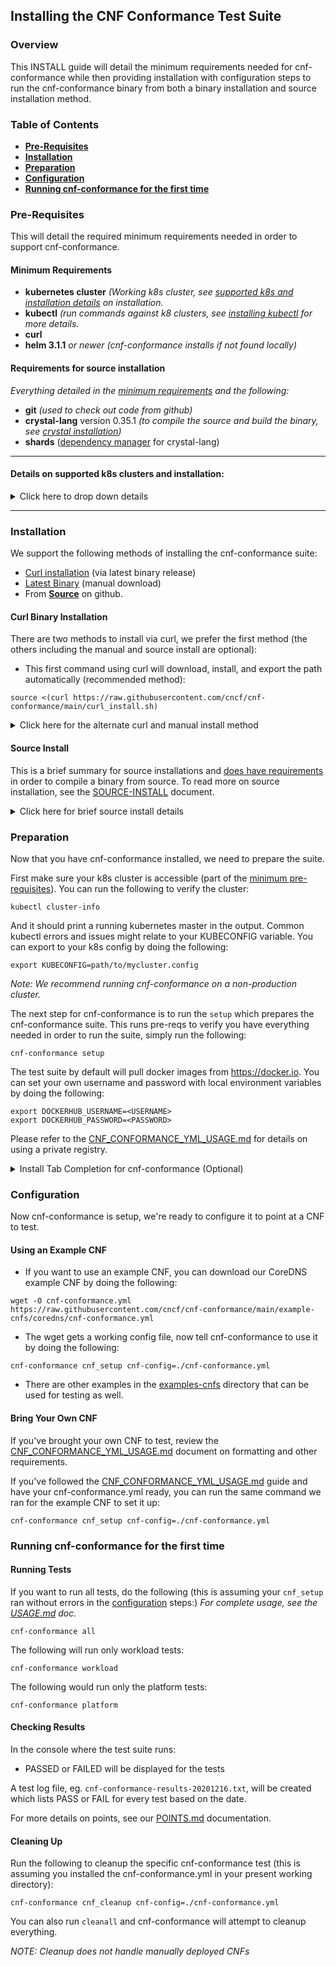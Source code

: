 Installing the CNF Conformance Test Suite
---
### Overview
This INSTALL guide will detail the minimum requirements needed for cnf-conformance while then providing installation with configuration steps to run the cnf-conformance binary from both a binary installation and source installation method.

### Table of Contents
* [**Pre-Requisites**](#Pre-Requisites)
* [**Installation**](#Installation)
* [**Preparation**](#Preparation)
* [**Configuration**](#Configuration)
* [**Running cnf-conformance for the first time**](#Running-cnf-conformance-for-the-first-time)

### Pre-Requisites
This will detail the required minimum requirements needed in order to support cnf-conformance.

#### Minimum Requirements
* **kubernetes cluster** *(Working k8s cluster, see [supported k8s and installation details](#Details-on-supported-k8s-clusters-and-installation) on installation.*
* **kubectl** *(run commands against k8 clusters, see [installing kubectl](https://kubernetes.io/docs/tasks/tools/install-kubectl/) for more details.*
* **curl**
* **helm 3.1.1** *or newer* *(cnf-conformance installs if not found locally)*

#### Requirements for source installation
*Everything detailed in the [minimum requirements](https://hackmd.io/6h7NXdHnR4qUYgnnQPy5UA#Required) and the following:*
* **git** *(used to check out code from github)*
* **crystal-lang** version 0.35.1 *(to compile the source and build the binary, see [crystal installation](https://crystal-lang.org/install/))*
* **shards** ([dependency manager](https://github.com/crystal-lang/shards) for crystal-lang)



---


#### Details on supported k8s clusters and installation:
<details><summary>Click here to drop down details</summary>

<p>

##### Supported k8s Clusters
- [Access](https://kubernetes.io/docs/tasks/access-application-cluster/access-cluster/) to a working [Certified K8s](https://cncf.io/ck) cluster via [KUBECONFIG environment variable](https://kubernetes.io/docs/tasks/access-application-cluster/configure-access-multiple-clusters/#set-the-kubeconfig-environment-variable). (See [K8s Getting started guide](https://kubernetes.io/docs/setup/) for options)
-  Follow the optional instructions below if you don't already have a k8s cluster setup

##### Kind

- Follow the [kind install](KIND-INSTALL.md) instructions to setup a cluster in [kind](https://kind.sigs.k8s.io/)

##### CNF-Testbed

- You can clone the CNF-Testbed project if you have an account at Equinix Metal (formerly Packet.net). Get the code by running the following:

```
git clone https://github.com/cncf/cnf-testbed.git
```

- Clone the K8s-infra repo then follow the [prerequisites](https://github.com/cncf/cnf-testbed/tree/master/tools#pre-requisites) for [deploying a K8s cluster](https://github.com/cncf/cnf-testbed/tree/master/tools#deploying-a-kubernetes-cluster-using-the-makefile--ci-tools) for a Equinix Metal host.
- If you already have IP addresses for your provider, and you want to manually install a K8s cluster, you can use k8s-infra to do this within your cnf-testbed repo clone.

```
cd tools/ && git clone https://github.com/crosscloudci/k8s-infra.git
```

- Now follow the [K8s-infra quick start](https://github.com/crosscloudci/k8s-infra/blob/master/README.md#quick-start) for instructions on how to install.

</p>
</details>



---


### Installation

We support the following methods of installing the cnf-conformance suite:

- [Curl installation](#Curl-Binary-Installation) (via latest binary release)
- [Latest Binary](https://github.com/cncf/cnf-conformance/releases/latest) (manual download)
- From [**Source**](#Source-Install) on github.


#### Curl Binary Installation

There are two methods to install via curl, we prefer the first method (the others including the manual and source install are optional):

- This first command using curl will download, install, and export the path automatically (recommended method):

```
source <(curl https://raw.githubusercontent.com/cncf/cnf-conformance/main/curl_install.sh)
```

<details><summary>Click here for the alternate curl and manual install method</summary>
<p>

- The other curl method to download and install requires you to export the PATH to the location of the executable:
```
curl https://raw.githubusercontent.com/cncf/cnf-conformance/main/curl_install.sh | bash
```

- The Latest Binary (or you can select a previous release if desired) can be pulled down with wget, curl or you're own preferred method. Once downloaded you'll need to make the binary executable and manually add to your path:
```
wget https://github.com/cncf/cnf-conformance/releases/download/latest/latest.tar.gz
tar xzf latest.tar.gz
cd cnf-conformance
chmod +x cnf-conformance
export OLDPATH=$PATH; export PATH=$PATH:$(pwd)
```
</p>
</details>

#### Source Install

This is a brief summary for source installations and [does have requirements](#Requirements-for-source-installation) in order to compile a binary from source. To read more on source installation, see the [SOURCE-INSTALL](SOURCE_INSTALL.md) document.

<details><summary> Click here for brief source install details</summary>
<p>

Follow these steps to checkout the source from github and compile a cnf-conformance binary:

```
git clone https://github.com/cncf/cnf-conformance.git
cd cnf-conformance/
shards install
crystal build src/cnf-conformance.cr
```
This should build a cnf-conformance binary in the root directory of the git repo clone.
</p>
</details>

### Preparation

Now that you have cnf-conformance installed, we need to prepare the suite.

First make sure your k8s cluster is accessible (part of the [minimum pre-requisites](#Minimum-Requirements)). You can run the following to verify the cluster: 

```
kubectl cluster-info
```

And it should print a running kubernetes master in the output. Common kubectl errors and issues might relate to your KUBECONFIG variable. You can export to your k8s config by doing the following:

```
export KUBECONFIG=path/to/mycluster.config
```

*Note: We recommend running cnf-conformance on a non-production cluster.*

The next step for cnf-conformance is to run the `setup` which prepares the cnf-conformance suite. This runs pre-reqs to verify you have everything needed in order to run the suite, simply run the following:

```
cnf-conformance setup
```

The test suite by default will pull docker images from https://docker.io. You can set your own username and password with local environment variables by doing the following:

```
export DOCKERHUB_USERNAME=<USERNAME>
export DOCKERHUB_PASSWORD=<PASSWORD>
```

Please refer to the [CNF_CONFORMANCE_YML_USAGE.md](CNF_CONFORMANCE_YML_USAGE.md#Using-a-Private-Registry) for details on using a private registry.


<details><summary>Install Tab Completion for cnf-conformance (Optional)</summary>

Check out our (experimental) support for tab completion!

NOTE: also compatible with the installation styles from kubectl completion install if you prefer
https://kubernetes.io/docs/tasks/tools/install-kubectl/#enable-kubectl-autocompletion

```
cnf-conformance completion -l error > test.sh
source test.sh
```
</details>

### Configuration
Now cnf-conformance is setup, we're ready to configure it to point at a CNF to test.

#### Using an Example CNF

- If you want to use an example CNF, you can download our CoreDNS example CNF by doing the following:

```
wget -O cnf-conformance.yml https://raw.githubusercontent.com/cncf/cnf-conformance/main/example-cnfs/coredns/cnf-conformance.yml
```
- The wget gets a working config file, now tell cnf-conformance to use it by doing the following:
```
cnf-conformance cnf_setup cnf-config=./cnf-conformance.yml
```

- There are other examples in the [examples-cnfs](https://github.com/cncf/cnf-conformance/tree/master/example-cnfs) directory that can be used for testing as well.

#### Bring Your Own CNF

If you've brought your own CNF to test, review the [CNF_CONFORMANCE_YML_USAGE.md](CNF_CONFORMANCE_YML_USAGE.md) document on formatting and other requirements.

If you've followed the [CNF_CONFORMANCE_YML_USAGE.md](CNF_CONFORMANCE_YML_USAGE.md) guide and have your cnf-conformance.yml ready, you can run the same command we ran for the example CNF to set it up:

```
cnf-conformance cnf_setup cnf-config=./cnf-conformance.yml
```

### Running cnf-conformance for the first time

#### Running Tests

If you want to run all tests, do the following (this is assuming your `cnf_setup` ran without errors in the [configuration](#Configuration) steps:)
_For complete usage, see the [USAGE.md](USAGE.md) doc._

```
cnf-conformance all
```

The following will run only workload tests:
```
cnf-conformance workload 
```

The following would run only the platform tests:
```
cnf-conformance platform 
```

#### Checking Results

In the console where the test suite runs:
- PASSED or FAILED will be displayed for the tests

A test log file, eg. `cnf-conformance-results-20201216.txt`, will be created which lists PASS or FAIL for every test based on the date.

For more details on points, see our [POINTS.md](./POINTS.md) documentation.

#### Cleaning Up

Run the following to cleanup the specific cnf-conformance test (this is assuming you installed the cnf-conformance.yml in your present working directory):
```
cnf-conformance cnf_cleanup cnf-config=./cnf-conformance.yml
```
You can also run `cleanall` and cnf-conformance will attempt to cleanup everything.

_NOTE: Cleanup does not handle manually deployed CNFs_
